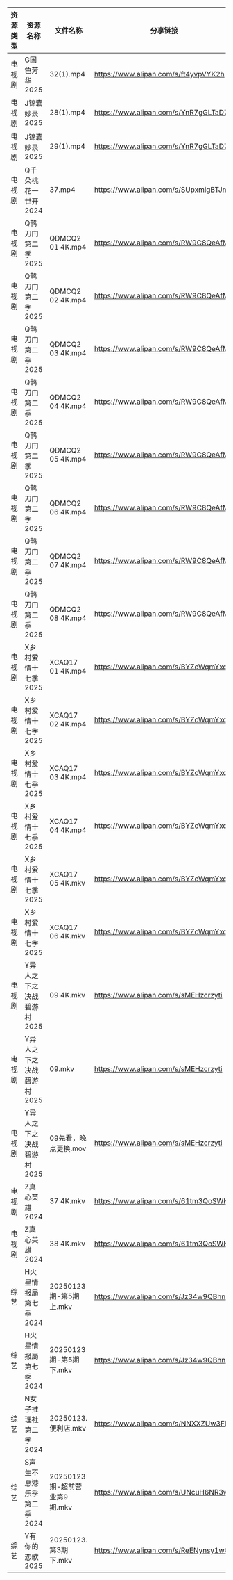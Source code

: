 | 资源类型 | 资源名称            | 文件名称                  | 分享链接                                 | 更新时间                |
| ---- | --------------- | --------------------- | ------------------------------------ | ------------------- |
| 电视剧  | G国色芳华2025       | 32(1).mp4             | https://www.alipan.com/s/ft4yvpVYK2h | 2025-01-23 13:05:21 |
| 电视剧  | J锦囊妙录2025       | 28(1).mp4             | https://www.alipan.com/s/YnR7gGLTaD7 | 2025-01-23 13:05:51 |
| 电视剧  | J锦囊妙录2025       | 29(1).mp4             | https://www.alipan.com/s/YnR7gGLTaD7 | 2025-01-23 13:05:50 |
| 电视剧  | Q千朵桃花一世开2024    | 37.mp4                | https://www.alipan.com/s/SUpxmigBTJm | 2025-01-23 13:06:09 |
| 电视剧  | Q鹊刀门第二季2025     | QDMCQ2  01  4K.mp4    | https://www.alipan.com/s/RW9C8QeAfMP | 2025-01-23 00:06:45 |
| 电视剧  | Q鹊刀门第二季2025     | QDMCQ2  02  4K.mp4    | https://www.alipan.com/s/RW9C8QeAfMP | 2025-01-23 00:06:44 |
| 电视剧  | Q鹊刀门第二季2025     | QDMCQ2  03  4K.mp4    | https://www.alipan.com/s/RW9C8QeAfMP | 2025-01-23 00:06:44 |
| 电视剧  | Q鹊刀门第二季2025     | QDMCQ2  04  4K.mp4    | https://www.alipan.com/s/RW9C8QeAfMP | 2025-01-23 00:06:44 |
| 电视剧  | Q鹊刀门第二季2025     | QDMCQ2  05  4K.mp4    | https://www.alipan.com/s/RW9C8QeAfMP | 2025-01-23 00:06:44 |
| 电视剧  | Q鹊刀门第二季2025     | QDMCQ2  06  4K.mp4    | https://www.alipan.com/s/RW9C8QeAfMP | 2025-01-23 00:06:44 |
| 电视剧  | Q鹊刀门第二季2025     | QDMCQ2  07  4K.mp4    | https://www.alipan.com/s/RW9C8QeAfMP | 2025-01-23 00:06:43 |
| 电视剧  | Q鹊刀门第二季2025     | QDMCQ2  08  4K.mp4    | https://www.alipan.com/s/RW9C8QeAfMP | 2025-01-23 00:06:43 |
| 电视剧  | X乡村爱情十七季2025    | XCAQ17  01  4K.mp4    | https://www.alipan.com/s/BYZoWqmYxdR | 2025-01-23 00:07:01 |
| 电视剧  | X乡村爱情十七季2025    | XCAQ17  02  4K.mp4    | https://www.alipan.com/s/BYZoWqmYxdR | 2025-01-23 00:07:01 |
| 电视剧  | X乡村爱情十七季2025    | XCAQ17  03  4K.mp4    | https://www.alipan.com/s/BYZoWqmYxdR | 2025-01-23 00:07:01 |
| 电视剧  | X乡村爱情十七季2025    | XCAQ17  04  4K.mp4    | https://www.alipan.com/s/BYZoWqmYxdR | 2025-01-23 00:07:00 |
| 电视剧  | X乡村爱情十七季2025    | XCAQ17  05  4K.mkv    | https://www.alipan.com/s/BYZoWqmYxdR | 2025-01-23 18:06:25 |
| 电视剧  | X乡村爱情十七季2025    | XCAQ17  06  4K.mkv    | https://www.alipan.com/s/BYZoWqmYxdR | 2025-01-23 18:06:25 |
| 电视剧  | Y异人之下之决战碧游村2025 | 09 4K.mkv             | https://www.alipan.com/s/sMEHzcrzyti | 2025-01-23 18:06:37 |
| 电视剧  | Y异人之下之决战碧游村2025 | 09.mkv                | https://www.alipan.com/s/sMEHzcrzyti | 2025-01-23 18:06:36 |
| 电视剧  | Y异人之下之决战碧游村2025 | 09先看，晚点更换.mov         | https://www.alipan.com/s/sMEHzcrzyti | 2025-01-23 14:06:41 |
| 电视剧  | Z真心英雄2024       | 37 4K.mkv             | https://www.alipan.com/s/61tm3QoSWKK | 2025-01-23 08:06:47 |
| 电视剧  | Z真心英雄2024       | 38 4K.mkv             | https://www.alipan.com/s/61tm3QoSWKK | 2025-01-23 08:06:47 |
| 综艺   | H火星情报局第七季2024   | 20250123期-第5期上.mkv    | https://www.alipan.com/s/Jz34w9QBhnQ | 2025-01-23 14:07:16 |
| 综艺   | H火星情报局第七季2024   | 20250123期-第5期下.mkv    | https://www.alipan.com/s/Jz34w9QBhnQ | 2025-01-23 14:07:16 |
| 综艺   | N女子推理社第二季2024   | 20250123.便利店.mkv      | https://www.alipan.com/s/NNXXZUw3FNE | 2025-01-23 14:07:48 |
| 综艺   | S声生不息港乐季第二季2024 | 20250123期-超前营业第9期.mkv | https://www.alipan.com/s/UNcuH6NR3w3 | 2025-01-23 14:07:57 |
| 综艺   | Y有你的恋歌2025      | 20250123.第3期下.mkv     | https://www.alipan.com/s/ReENynsy1wC | 2025-01-23 14:08:48 |
